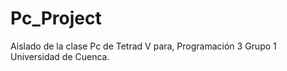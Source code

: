 # Pc_Project
Aislado de la clase Pc de Tetrad V para, Programación 3 Grupo 1 Universidad de Cuenca.
